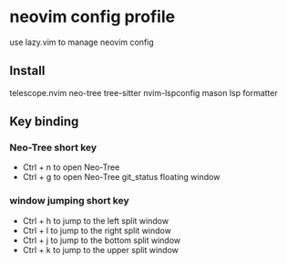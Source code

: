 # neovim config profile

use lazy.vim to manage neovim config

## Install

telescope.nvim
neo-tree
tree-sitter
nvim-lspconfig
mason
lsp
formatter

## Key binding
### Neo-Tree short key
- Ctrl + n to open Neo-Tree 
- Ctrl + g to open Neo-Tree git_status floating window

### window jumping short key
- Ctrl + h to jump to the left split window
- Ctrl + l to jump to the right split window
- Ctrl + j to jump to the bottom split window
- Ctrl + k to jump to the upper split window



